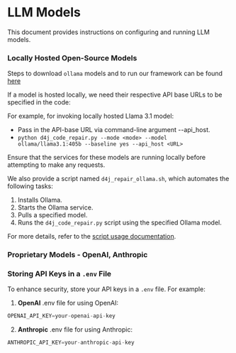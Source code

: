 # LLM Models

This document provides instructions on configuring and running LLM models.

### Locally Hosted Open-Source Models

Steps to download `ollama` models and to run our framework can be found [here](ollama.md)

If a model is hosted locally, we need their respective API base URLs to be specified in the code:

For example, for invoking locally hosted Llama 3.1 model:
   - Pass in the API-base URL via command-line argument --api_host.
   - `python d4j_code_repair.py --mode <mode> --model ollama/llama3.1:405b --baseline yes --api_host <URL>`

Ensure that the services for these models are running locally before attempting to make any requests.

We also provide a script named `d4j_repair_ollama.sh`, which automates the following tasks:  

1. Installs Ollama.  
2. Starts the Ollama service.  
3. Pulls a specified model.  
4. Runs the `d4j_code_repair.py` script using the specified Ollama model.  

For more details, refer to the [script usage documentation](ollama.md#script-usage).


### Proprietary Models - OpenAI, Anthropic

### Storing API Keys in a `.env` File
To enhance security, store your API keys in a `.env` file. For example:

1. **OpenAI**
.env file for using OpenAI:
```python
OPENAI_API_KEY=your-openai-api-key
```

2. **Anthropic**
.env file for using Anthropic:
```python
ANTHROPIC_API_KEY=your-anthropic-api-key
```

